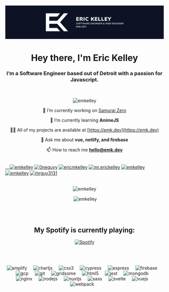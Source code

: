 [![Eric Kelley - Header Banner](https://github.com/emkelley/emkelley/raw/master/assets/banner.svg)](https://emk.dev)

<style>p.img {margin-right:1rem}</style>
<h1 align="center">Hey there, I'm Eric Kelley</h1>
<h3 align="center">I’m a Software Engineer based out of Detroit with a passion for Javascript.</h3><br />
<center>
<p align="center"> <img src="https://komarev.com/ghpvc/?username=emkelley" alt="emkelley" /> </p>

🔭 I’m currently working on [Samurai Zero](https://samuraizero.com/)

🌱 I’m currently learning **AnimeJS**

👨‍💻 All of my projects are available at [https://emk.dev](https://emk.dev)

💬 Ask me about **vue, netlify, and firebase**

📫 How to reach me **hello@emk.dev**
<br /><br />
<p align="left">
<a href="https://codepen.io/emkelley" target="blank">&emsp;<img align="center" src="https://cdn.jsdelivr.net/npm/simple-icons@3.0.1/icons/codepen.svg" alt="emkelley" height="25" width="25" /></a>
<a href="https://twitter.com/0neguyy" target="blank"><img align="center" src="https://cdn.jsdelivr.net/npm/simple-icons@3.0.1/icons/twitter.svg" alt="0neguyy" height="25" width="25" /></a>
<a href="https://linkedin.com/in/ericmkelley" target="blank"><img align="center" src="https://cdn.jsdelivr.net/npm/simple-icons@3.0.1/icons/linkedin.svg" alt="ericmkelley" height="25" width="25" /></a>
<a href="https://instagram.com/mr.erickelley" target="blank"><img align="center" src="https://cdn.jsdelivr.net/npm/simple-icons@3.0.1/icons/instagram.svg" alt="mr.erickelley" height="25" width="25" /></a>
<a href="https://dribbble.com/emkelley" target="blank"><img align="center" src="https://cdn.jsdelivr.net/npm/simple-icons@3.0.1/icons/dribbble.svg" alt="emkelley" height="25" width="25" /></a>
<a href="https://www.behance.net/emkelley" target="blank"><img align="center" src="https://cdn.jsdelivr.net/npm/simple-icons@3.0.1/icons/behance.svg" alt="emkelley" height="25" width="25" /></a>
<a href="https://www.youtube.com/c/mrguy3131" target="blank"><img align="center" src="https://cdn.jsdelivr.net/npm/simple-icons@3.0.1/icons/youtube.svg" alt="mrguy3131" height="25" width="25" /></a>

<br />
<br /></p>
<p><img align="center" src="https://github-readme-stats.vercel.app/api/top-langs/?username=emkelley&layout=compact&hide=html" alt="emkelley" /></p>

<p>&nbsp;<img align="center" src="https://github-readme-stats.vercel.app/api?username=emkelley&show_icons=true" alt="emkelley" /></p> <br /><br />
<h2>My Spotify is currently playing:</h2>

[![Spotify](https://ek-spotify-now-playing-api.vercel.app/api/spotify-playing)](https://www.last.fm/user/emkelley)
<br /><br /><br /><br />
<p align="center"><img src="https://docs.amplify.aws/assets/logo-dark.svg" alt="amplify" width="40" eight="40" style="margin-right: 1rem" style="margin-right: 1rem"/>  <img src="https://www.chartjs.org/media/logo-title.svg" alt="chartjs" width="40" eight="40" style="margin-right: 1rem"/> <img src="https://devicons.github.io/devicon/devicon.git/icons/css3/css3-original-wordmark.svg" alt="css3" width="40" eight="40" style="margin-right: 1rem"/> <img src="https://raw.githubusercontent.com/simple-icons/simple-icons/6e46ec1fc23b60c8fd0d2f2ff46db82e16dbd75f/icons/cypress.svg" alt="cypress" width="40" eight="40" style="margin-right: 1rem"/> <img src="https://devicons.github.io/devicon/devicon.git/icons/express/express-original-wordmark.svg" alt="express" width="40" eight="40" style="margin-right: 1rem"/> <img src="https://www.vectorlogo.zone/logos/firebase/firebase-icon.svg" alt="firebase" width="40" eight="40" style="margin-right: 1rem"/> <img src="https://www.vectorlogo.zone/logos/google_cloud/google_cloud-icon.svg" alt="gcp" width="40" eight="40" style="margin-right: 1rem"/> <img src="https://www.vectorlogo.zone/logos/git-scm/git-scm-icon.svg" alt="git" width="40" eight="40" style="margin-right: 1rem"/> <img src="https://www.vectorlogo.zone/logos/gridsome/gridsome-icon.svg" alt="gridsome" width="40" eight="40" style="margin-right: 1rem"/> <img src="https://devicons.github.io/devicon/devicon.git/icons/html5/html5-original-wordmark.svg" alt="html5" width="40" eight="40" style="margin-right: 1rem"/> <img src="https://www.vectorlogo.zone/logos/jestjsio/jestjsio-icon.svg" alt="jest" width="40" eight="40" style="margin-right: 1rem"/> <img src="https://devicons.github.io/devicon/devicon.git/icons/mongodb/mongodb-original-wordmark.svg" alt="mongodb" width="40" eight="40" style="margin-right: 1rem"/>  <img src="https://devicons.github.io/devicon/devicon.git/icons/nginx/nginx-original.svg" alt="nginx" width="40" eight="40" style="margin-right: 1rem"/> <img src="https://devicons.github.io/devicon/devicon.git/icons/nodejs/nodejs-original-wordmark.svg" alt="nodejs" width="40" eight="40" style="margin-right: 1rem"/> <img src="https://www.vectorlogo.zone/logos/nuxtjs/nuxtjs-icon.svg" alt="nuxtjs" width="40" eight="40" style="margin-right: 1rem"/> <img src="https://devicons.github.io/devicon/devicon.git/icons/sass/sass-original.svg" alt="sass" width="40" eight="40" style="margin-right: 1rem"/> <img src="https://upload.wikimedia.org/wikipedia/commons/1/1b/Svelte_Logo.svg" alt="svelte" width="40" eight="40" style="margin-right: 1rem"/> <img src="https://devicons.github.io/devicon/devicon.git/icons/vuejs/vuejs-original-wordmark.svg" alt="vuejs" width="40" eight="40" style="margin-right: 1rem"/> <img src="https://devicons.github.io/devicon/devicon.git/icons/webpack/webpack-original.svg" alt="webpack" width="40" eight="40" style="margin-right: 1rem"/></p>
<br />
<br />




[website]: https://emk.dev
[twitter]: https://twitter.com/0NEGUYY
[youtube]: https://youtube.com/mrguy3131
[linkedin]: https://linkedin.com/in/ericmkelley
</center>